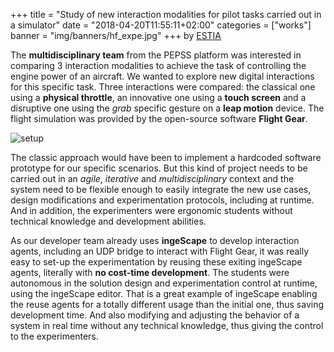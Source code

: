 +++
title = "Study of new interaction modalities for pilot tasks carried out in a simulator"
date = "2018-04-20T11:55:11+02:00"
categories = ["works"]
banner = "img/banners/hf_expe.jpg"
+++
by [ESTIA](http://www.estia.fr/)
 
The **multidisciplinary team** from the PEPSS platform  was interested in comparing 3 interaction modalities to achieve the task of controlling the engine power of an aircraft. We wanted to explore new digital interactions for this specific task. Three interactions were compared: the classical one using a **physical throttle**, an innovative one using a **touch screen** and a disruptive one using the *grab* specific gesture on a **leap motion** device. The flight simulation was provided by the open-source software **Flight Gear**.

![setup](/images/hf_expe.jpg)

The classic approach would have been to implement a hardcoded software prototype for our specific scenarios.  But this kind of project needs to be carried out in an *agile*, *iterative* and *multidisciplinary* context and the system need to be flexible enough to easily integrate the new use cases, design modifications and experimentation protocols, including at runtime. And in addition, the experimenters were ergonomic students without technical knowledge and development abilities.
 
As our developer team already uses **ingeScape** to develop  interaction agents, including an UDP bridge to interact with Flight Gear, it was really easy to set-up the experimentation by reusing these exiting ingeScape agents, literally with **no cost-time development**. The students were autonomous in the solution design and experimentation control at runtime, using the ingeScape editor. That is a great example of ingeScape enabling the reuse agents for a totally different usage than the initial one, thus saving development time. And also modifying and adjusting the behavior of a system in real time without any technical knowledge, thus giving the control to the experimenters.